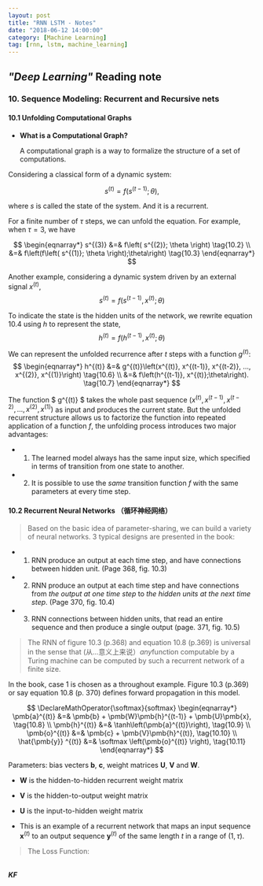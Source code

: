 ```yaml
---
layout: post
title: "RNN LSTM - Notes"
date: "2018-06-12 14:00:00"
category: [Machine Learning]
tag: [rnn, lstm, machine_learning]
---
```


## *"Deep Learning"* Reading note

### 10. Sequence Modeling: Recurrent and Recursive nets

#### 10.1 Unfolding Computational Graphs

- **What is a Computational Graph?**

	A computational graph is a way to formalize the structure of a set of computations.


Considering a classical form of a dynamic system:

$$
s^{(t)} = f \left( s^{(t-1)} ; \theta \right), \tag{10.1}
$$

where $s$ is called the state of the system. And it is a recurrent.

For a finite number of $\tau$ steps, we can unfold the equation. For example, when $\tau = 3$, we have 

$$ 
\begin{eqnarray*}
s^{(3)} &=& f\left( s^{(2)}; \theta \right) \tag{10.2} \\
 &=& f\left(f\left( s^{(1)}; \theta \right);\theta\right) \tag{10.3}
 \end{eqnarray*}
$$

Another example, considering a dynamic system driven by an external signal $x^{(t)}$,
$$
s^{(t)} = f\left( s^{(t-1)}, x^{(t)};\theta \right) \tag{10.4}
$$

To indicate the state  is the hidden units of the network, we rewrite equation 10.4 using $h$ to represent the state,
$$
h^{(t)} = f\left(h^{(t-1)}, x^{(t)}; \theta \right) \tag{10.5}
$$

We can represent the unfolded recurrence after $t$ steps with a function $g^{(t)}$:
$$
\begin{eqnarray*}
h^{(t)} &=& g^{(t)}\left(x^{(t)}, x^{(t-1)}, x^{(t-2)}, ..., x^{(2)}, x^{(1)}\right) \tag{10.6} \\
&=& f\left(h^{(t-1)}, x^{(t)};\theta\right). \tag{10.7}
\end{eqnarray*}
$$

The function $ g^{(t)} $ takes the whole past sequence $\left(x^{(t)}, x^{(t-1)}, x^{(t-2)}, ..., x^{(2)}, x^{(1)} \right)$ as input and produces the current state. But the unfolded recurrent structure allows us to factorize the function into repeated application of a function $f$, the unfolding process introduces two major advantages:

- 1. The learned model always has the same input size, which specified in terms of transition from one state to another.
- 2. It is possible to use the *same* transition function $f$ with the same parameters at every time step.

#### 10.2 Recurrent Neural Networks （循环神经网络）
> Based on the basic idea of parameter-sharing, we can build a variety of neural networks. 3 typical designs are presented in the book:

- 1. RNN produce an output at each time step, and have connections between hidden unit. (Page 368, fig. 10.3)
- 2. RNN produce an output at each time step and have connections from *the output at one time step* to *the hidden units at the next time step*. (Page 370, fig. 10.4)
- 3. RNN connections between hidden units, that read an entire sequence and then produce a single output (page. 371, fig. 10.5)

> The RNN of figure 10.3 (p.368) and equation 10.8 (p.369) is universal in the sense that (从...意义上来说）*any*function computable by a Turing machine can be computed by such a recurrent network of a finite size. 

In the book, case 1 is chosen as a throughout example. 
Figure 10.3 (p.369) or say equation 10.8 (p. 370) defines forward propagation in this model.

$$
\DeclareMathOperator{\softmax}{softmax}
\begin{eqnarray*}
\pmb{a}^{(t)} &=& \pmb{b} + \pmb{W}\pmb{h}^{(t-1)} + \pmb{U}\pmb{x}, \tag{10.8} \\
\pmb{h}^{(t)} &=& \tanh\left(\pmb{a}^{(t)}\right), \tag{10.9} \\
\pmb{o}^{(t)} &=& \pmb{c} + \pmb{V}\pmb{h}^{(t)}, \tag{10.10} \\
\hat{\pmb{y}} ^{(t)} &=& \softmax \left(\pmb{o}^{(t)} \right), \tag{10.11}
\end{eqnarray*}
$$

Parameters: bias vecters $\pmb{b}$, $\pmb{c}$, weight matrices $\pmb{U}$, $\pmb{V}$ and $\pmb{W}$.

- $\pmb W$ is the hidden-to-hidden recurrent weight matrix
- $\pmb V$ is the hidden-to-output weight matrix
- $\pmb U$ is the input-to-hidden weight matrix

- This is an example of a recurrent network that maps an input sequence $\pmb{x}^{(t)}$ to an output sequence $\pmb{y}^{(t)}$ of the same length $t$ in a range of $(1, \tau)$.



> The Loss Function:



<br>***KF*** 
